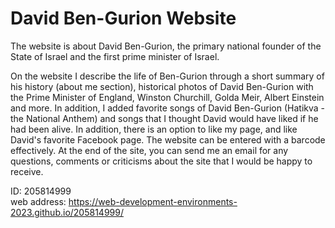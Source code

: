 # David Ben-Gurion Website
The website is about David Ben-Gurion, the primary national founder of the State of Israel and the
first prime minister of Israel.


On the website I describe the life of Ben-Gurion through a short summary of his history (about me section), historical photos of David Ben-Gurion with the Prime Minister of England, Winston Churchill, Golda Meir, Albert Einstein and more. In addition, I added favorite songs of David Ben-Gurion (Hatikva - the National Anthem) and songs that I thought David would have liked if he had been alive. In addition, there is an option to like my page, and like David's favorite Facebook page. The website can be entered with a barcode effectively. At the end of the site, you can send me an email for any questions, comments or criticisms about the site that I would be happy to receive.

ID: 205814999<br>
web address: https://web-development-environments-2023.github.io/205814999/

